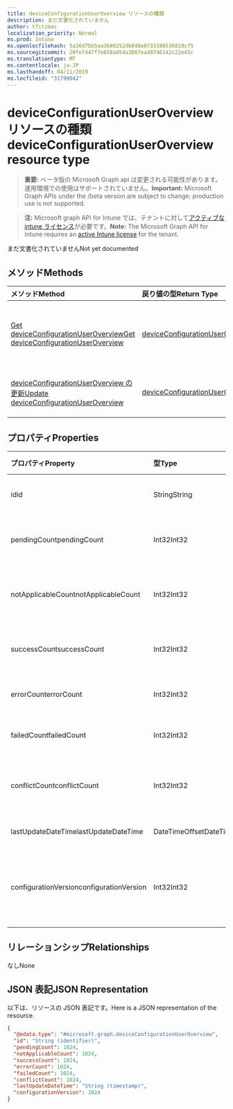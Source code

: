 ```yaml
---
title: deviceConfigurationUserOverview リソースの種類
description: まだ文書化されていません
author: tfitzmac
localization_priority: Normal
ms.prod: Intune
ms.openlocfilehash: 5a36d7bb5aa3680252db848e0733186536819cf5
ms.sourcegitcommit: 20fef447f7e658a454a3887ea49746142c22e45c
ms.translationtype: MT
ms.contentlocale: ja-JP
ms.lasthandoff: 04/11/2019
ms.locfileid: "31799042"
---
```

# <a name="deviceconfigurationuseroverview-resource-type"></a><span data-ttu-id="6c13f-103">deviceConfigurationUserOverview リソースの種類</span><span class="sxs-lookup"><span data-stu-id="6c13f-103">deviceConfigurationUserOverview resource type</span></span>

> <span data-ttu-id="6c13f-104">**重要:** ベータ版の Microsoft Graph api は変更される可能性があります。運用環境での使用はサポートされていません。</span><span class="sxs-lookup"><span data-stu-id="6c13f-104">**Important:** Microsoft Graph APIs under the /beta version are subject to change; production use is not supported.</span></span>

> <span data-ttu-id="6c13f-105">**注:** Microsoft graph API for Intune では、テナントに対して[アクティブな intune ライセンス](https://go.microsoft.com/fwlink/?linkid=839381)が必要です。</span><span class="sxs-lookup"><span data-stu-id="6c13f-105">**Note:** The Microsoft Graph API for Intune requires an [active Intune license](https://go.microsoft.com/fwlink/?linkid=839381) for the tenant.</span></span>

<span data-ttu-id="6c13f-106">まだ文書化されていません</span><span class="sxs-lookup"><span data-stu-id="6c13f-106">Not yet documented</span></span>

## <a name="methods"></a><span data-ttu-id="6c13f-107">メソッド</span><span class="sxs-lookup"><span data-stu-id="6c13f-107">Methods</span></span>
|<span data-ttu-id="6c13f-108">メソッド</span><span class="sxs-lookup"><span data-stu-id="6c13f-108">Method</span></span>|<span data-ttu-id="6c13f-109">戻り値の型</span><span class="sxs-lookup"><span data-stu-id="6c13f-109">Return Type</span></span>|<span data-ttu-id="6c13f-110">説明</span><span class="sxs-lookup"><span data-stu-id="6c13f-110">Description</span></span>|
|:---|:---|:---|
|[<span data-ttu-id="6c13f-111">Get deviceConfigurationUserOverview</span><span class="sxs-lookup"><span data-stu-id="6c13f-111">Get deviceConfigurationUserOverview</span></span>](../api/intune-deviceconfig-deviceconfigurationuseroverview-get.md)|[<span data-ttu-id="6c13f-112">deviceConfigurationUserOverview</span><span class="sxs-lookup"><span data-stu-id="6c13f-112">deviceConfigurationUserOverview</span></span>](../resources/intune-deviceconfig-deviceconfigurationuseroverview.md)|<span data-ttu-id="6c13f-113">[deviceConfigurationUserOverview](../resources/intune-deviceconfig-deviceconfigurationuseroverview.md) オブジェクトのプロパティとリレーションシップを読み取ります。</span><span class="sxs-lookup"><span data-stu-id="6c13f-113">Read properties and relationships of the [deviceConfigurationUserOverview](../resources/intune-deviceconfig-deviceconfigurationuseroverview.md) object.</span></span>|
|[<span data-ttu-id="6c13f-114">deviceConfigurationUserOverview の更新</span><span class="sxs-lookup"><span data-stu-id="6c13f-114">Update deviceConfigurationUserOverview</span></span>](../api/intune-deviceconfig-deviceconfigurationuseroverview-update.md)|[<span data-ttu-id="6c13f-115">deviceConfigurationUserOverview</span><span class="sxs-lookup"><span data-stu-id="6c13f-115">deviceConfigurationUserOverview</span></span>](../resources/intune-deviceconfig-deviceconfigurationuseroverview.md)|<span data-ttu-id="6c13f-116">[deviceConfigurationUserOverview](../resources/intune-deviceconfig-deviceconfigurationuseroverview.md) オブジェクトのプロパティを更新します。</span><span class="sxs-lookup"><span data-stu-id="6c13f-116">Update the properties of a [deviceConfigurationUserOverview](../resources/intune-deviceconfig-deviceconfigurationuseroverview.md) object.</span></span>|

## <a name="properties"></a><span data-ttu-id="6c13f-117">プロパティ</span><span class="sxs-lookup"><span data-stu-id="6c13f-117">Properties</span></span>
|<span data-ttu-id="6c13f-118">プロパティ</span><span class="sxs-lookup"><span data-stu-id="6c13f-118">Property</span></span>|<span data-ttu-id="6c13f-119">型</span><span class="sxs-lookup"><span data-stu-id="6c13f-119">Type</span></span>|<span data-ttu-id="6c13f-120">説明</span><span class="sxs-lookup"><span data-stu-id="6c13f-120">Description</span></span>|
|:---|:---|:---|
|<span data-ttu-id="6c13f-121">id</span><span class="sxs-lookup"><span data-stu-id="6c13f-121">id</span></span>|<span data-ttu-id="6c13f-122">String</span><span class="sxs-lookup"><span data-stu-id="6c13f-122">String</span></span>|<span data-ttu-id="6c13f-123">エンティティのキー。</span><span class="sxs-lookup"><span data-stu-id="6c13f-123">Key of the entity.</span></span>|
|<span data-ttu-id="6c13f-124">pendingCount</span><span class="sxs-lookup"><span data-stu-id="6c13f-124">pendingCount</span></span>|<span data-ttu-id="6c13f-125">Int32</span><span class="sxs-lookup"><span data-stu-id="6c13f-125">Int32</span></span>|<span data-ttu-id="6c13f-126">保留中のユーザーの数</span><span class="sxs-lookup"><span data-stu-id="6c13f-126">Number of pending Users</span></span>|
|<span data-ttu-id="6c13f-127">notApplicableCount</span><span class="sxs-lookup"><span data-stu-id="6c13f-127">notApplicableCount</span></span>|<span data-ttu-id="6c13f-128">Int32</span><span class="sxs-lookup"><span data-stu-id="6c13f-128">Int32</span></span>|<span data-ttu-id="6c13f-129">該当しないユーザーの数</span><span class="sxs-lookup"><span data-stu-id="6c13f-129">Number of not applicable users</span></span>|
|<span data-ttu-id="6c13f-130">successCount</span><span class="sxs-lookup"><span data-stu-id="6c13f-130">successCount</span></span>|<span data-ttu-id="6c13f-131">Int32</span><span class="sxs-lookup"><span data-stu-id="6c13f-131">Int32</span></span>|<span data-ttu-id="6c13f-132">成功したユーザーの数</span><span class="sxs-lookup"><span data-stu-id="6c13f-132">Number of succeeded Users</span></span>|
|<span data-ttu-id="6c13f-133">errorCount</span><span class="sxs-lookup"><span data-stu-id="6c13f-133">errorCount</span></span>|<span data-ttu-id="6c13f-134">Int32</span><span class="sxs-lookup"><span data-stu-id="6c13f-134">Int32</span></span>|<span data-ttu-id="6c13f-135">エラー ユーザーの数</span><span class="sxs-lookup"><span data-stu-id="6c13f-135">Number of error Users</span></span>|
|<span data-ttu-id="6c13f-136">failedCount</span><span class="sxs-lookup"><span data-stu-id="6c13f-136">failedCount</span></span>|<span data-ttu-id="6c13f-137">Int32</span><span class="sxs-lookup"><span data-stu-id="6c13f-137">Int32</span></span>|<span data-ttu-id="6c13f-138">失敗したユーザーの数</span><span class="sxs-lookup"><span data-stu-id="6c13f-138">Number of failed Users</span></span>|
|<span data-ttu-id="6c13f-139">conflictCount</span><span class="sxs-lookup"><span data-stu-id="6c13f-139">conflictCount</span></span>|<span data-ttu-id="6c13f-140">Int32</span><span class="sxs-lookup"><span data-stu-id="6c13f-140">Int32</span></span>|<span data-ttu-id="6c13f-141">競合しているユーザーの数</span><span class="sxs-lookup"><span data-stu-id="6c13f-141">Number of users in conflict</span></span>|
|<span data-ttu-id="6c13f-142">lastUpdateDateTime</span><span class="sxs-lookup"><span data-stu-id="6c13f-142">lastUpdateDateTime</span></span>|<span data-ttu-id="6c13f-143">DateTimeOffset</span><span class="sxs-lookup"><span data-stu-id="6c13f-143">DateTimeOffset</span></span>|<span data-ttu-id="6c13f-144">最終更新時刻</span><span class="sxs-lookup"><span data-stu-id="6c13f-144">Last update time</span></span>|
|<span data-ttu-id="6c13f-145">configurationVersion</span><span class="sxs-lookup"><span data-stu-id="6c13f-145">configurationVersion</span></span>|<span data-ttu-id="6c13f-146">Int32</span><span class="sxs-lookup"><span data-stu-id="6c13f-146">Int32</span></span>|<span data-ttu-id="6c13f-147">対象の概要に関するポリシーのバージョン</span><span class="sxs-lookup"><span data-stu-id="6c13f-147">Version of the policy for that overview</span></span>|

## <a name="relationships"></a><span data-ttu-id="6c13f-148">リレーションシップ</span><span class="sxs-lookup"><span data-stu-id="6c13f-148">Relationships</span></span>
<span data-ttu-id="6c13f-149">なし</span><span class="sxs-lookup"><span data-stu-id="6c13f-149">None</span></span>

## <a name="json-representation"></a><span data-ttu-id="6c13f-150">JSON 表記</span><span class="sxs-lookup"><span data-stu-id="6c13f-150">JSON Representation</span></span>
<span data-ttu-id="6c13f-151">以下は、リソースの JSON 表記です。</span><span class="sxs-lookup"><span data-stu-id="6c13f-151">Here is a JSON representation of the resource.</span></span>
<!-- {
  "blockType": "resource",
  "keyProperty": "id",
  "@odata.type": "microsoft.graph.deviceConfigurationUserOverview"
}
-->
``` json
{
  "@odata.type": "#microsoft.graph.deviceConfigurationUserOverview",
  "id": "String (identifier)",
  "pendingCount": 1024,
  "notApplicableCount": 1024,
  "successCount": 1024,
  "errorCount": 1024,
  "failedCount": 1024,
  "conflictCount": 1024,
  "lastUpdateDateTime": "String (timestamp)",
  "configurationVersion": 1024
}
```





